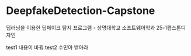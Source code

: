 # DeepfakeDetection-Capstone
딥러닝을 이용한 딥페이크 탐지 프로그램 - 상명대학교 소프트웨어학과 25-1캡스톤디자인


test1 내용이 바뀜
test2 수민아 받아라
